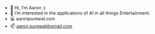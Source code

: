 - 👋 Hi, I’m Aaron :)
- 👀 I’m interested in the applications of AI in all things Entertainment.
- 💻 aaronpurewal.com
- 📫 aaron.purewal@gmail.com

<!---
aaronpurewal/aaronpurewal is a ✨ special ✨ repository because its `README.md` (this file) appears on your GitHub profile.
You can click the Preview link to take a look at your changes.
--->
